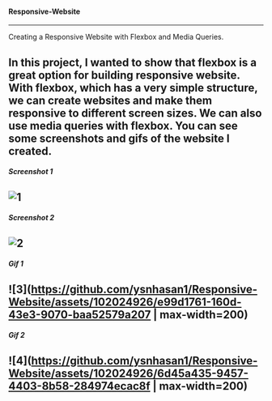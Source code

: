 
#### Responsive-Website
---
Creating a Responsive Website with Flexbox and Media Queries.

In this project, I wanted to show that flexbox is a great option for building responsive website.
With flexbox, which has a very simple structure, we can create websites and make them responsive to different screen sizes.
We can also use media queries with flexbox.
You can see some screenshots and gifs of the website I created.
---

##### ***Screenshot 1***
![1](https://github.com/ysnhasan1/Responsive-Website/assets/102024926/a5988526-a365-41f5-a098-e2cccc2c8837)
---
##### ***Screenshot 2***
![2](https://github.com/ysnhasan1/Responsive-Website/assets/102024926/10ccfae4-9843-41d7-9f92-cad9e046701e)
---
##### ***Gif 1***
![3](https://github.com/ysnhasan1/Responsive-Website/assets/102024926/e99d1761-160d-43e3-9070-baa52579a207 | max-width=200)
---
##### ***Gif 2***
![4](https://github.com/ysnhasan1/Responsive-Website/assets/102024926/6d45a435-9457-4403-8b58-284974ecac8f | max-width=200)
---
